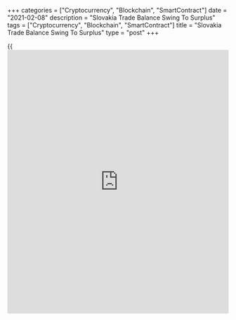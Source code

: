 +++
categories = ["Cryptocurrency", "Blockchain", "SmartContract"]
date = "2021-02-08"
description = "Slovakia Trade Balance Swing To Surplus"
tags = ["Cryptocurrency", "Blockchain", "SmartContract"]
title = "Slovakia Trade Balance Swing To Surplus"
type = "post"
+++

{{<iframe id="large-banner" src="https://www.bounty.group/#slide=26.0" width="100%" height="600" scrolling="no" style="border: 0px solid rgb(216, 221, 230); border-radius: 3px;">}}

Slovakia's trade balance swung to surplus in December, as exports rose
and imports increased, data from the Statistical Office of the Slovak
Republic showed on Monday.

The trade balance registered a surplus of EUR 158.7 million in December
versus a deficit of EUR 217.2 million in the same month last year. In
November, the trade surplus was EUR 240.2 million.

Economists had forecast a surplus of EUR 23.0 million.

Exports rose 12.5 percent annually in December and imports grew 9.6
percent.

For the January to December period, export and imports fell by 6.0
percent and 8.2 percent, respectively, compared to the same period last
year. The trade balance registered a surplus of EUR 2.7 billion.

For comments and feedback [contact](https://www.playgroundfx.com/contact/): editorial@rtt[news](https://www.letsplayfx.com/blog/forex-news-website/).com

[Economic News][1]

 **What parts of the world are seeing the best (and worst) economic
performances lately? Click[here][2] to check out our [Econ Scorecard][2]
and find out! See up-to-the-moment [ranking](https://www.playgroundfx.com/blog/crypto-exchange-ranking/)s for the best and worst
performers in [GDP][2], [unemployment rate][3], [inflation][4] and much
more.**

   1. www.rtt[news](https://www.letsplayfx.com/blog/forex-news-website/).com/Content/EconomicNews.aspx
   2. www.rtt[news](https://www.letsplayfx.com/blog/forex-news-website/).com/economic-scorecard/world-rank/GDP/highest-performance.aspx
   3. www.rtt[news](https://www.letsplayfx.com/blog/forex-news-website/).com/economic-scorecard/world-rank/unemployment-rate/lowest-performance.aspx
   4. www.rtt[news](https://www.letsplayfx.com/blog/forex-news-website/).com/economic-scorecard/world-rank/CPI/highest-performance.aspx